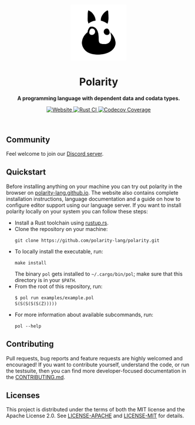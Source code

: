 <a href="https://polarity-lang.github.io/">
    <p align="center">
        <img alt="The polarity logo" src="https://raw.githubusercontent.com/polarity-lang/artwork/88e3b8f9e4c87a0baf6a0a61f0a7e5e9f1d757a2/logo_transparent.svg" width=30%>
    </p>
</a>

<h1 align="center">Polarity</h1>
<p align="center"><strong>A programming language with dependent data and codata types.</strong></p>

<p align="center">
    <a href="https://polarity-lang.github.io/">
        <img src="https://img.shields.io/website-up-down-green-red/http/polarity-lang.github.io" alt="Website">
    </a>
    <a href="https://github.com/polarity-lang/polarity/actions/workflows/ci.yml">
        <img src="https://github.com/polarity-lang/polarity/actions/workflows/ci.yml/badge.svg" alt="Rust CI">
    </a>
    <a href="https://app.codecov.io/gh/polarity-lang/polarity">
        <img src="https://codecov.io/gh/polarity-lang/polarity/branch/main/graph/badge.svg" alt="Codecov Coverage">
    </a>
</p>

<br>

## Community

Feel welcome to join our [Discord server](https://discord.gg/NWjGr9qNhR).

## Quickstart

Before installing anything on your machine you can try out polarity in the browser on [polarity-lang.github.io](https://polarity-lang.github.io/). The website also contains complete installation instructions, language documentation and a guide on how to configure editor support using our language server.
If you want to install polarity locally on your system you can follow these steps:

- Install a Rust toolchain using [rustup.rs](https://rustup.rs/).
- Clone the repository on your machine:
  ```console
  git clone https://github.com/polarity-lang/polarity.git
  ```
- To locally install the executable, run:
  ```console
  make install
  ```
  The binary `pol` gets installed to `~/.cargo/bin/pol`; make sure that this directory is in your `$PATH`.
- From the root of this repository, run:
  ```console
  $ pol run examples/example.pol 
  S(S(S(S(S(Z)))))
  ```
- For more information about available subcommands, run:
  ```console
  pol --help
  ```

## Contributing

Pull requests, bug reports and feature requests are highly welcomed and encouraged!
If you want to contribute yourself, understand the code, or run the testsuite, then you can find more developer-focused documentation in the [CONTRIBUTING.md](CONTRIBUTING.md).

## Licenses

This project is distributed under the terms of both the MIT license and the Apache License 2.0.
See [LICENSE-APACHE](LICENSE-APACHE) and [LICENSE-MIT](LICENSE-MIT) for details.
